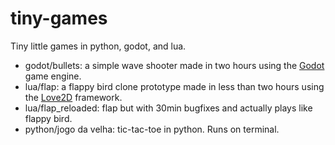 # tiny-games
Tiny little games in python, godot, and lua.
- godot/bullets: a simple wave shooter made in two hours using the [Godot](https://godotengine.org) game engine.
- lua/flap: a flappy bird clone prototype made in less than two hours using the [Love2D](love2d.org) framework.
- lua/flap_reloaded: flap but with 30min bugfixes and actually plays like flappy bird.
- python/jogo da velha: tic-tac-toe in python. Runs on terminal.
